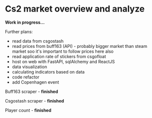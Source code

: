 # Cs2 market overview and analyze


**Work in progress...**

Further plans:

-  read data from csgostash
-  read prices from buff163 (API) -  probably bigger market than steam market soo it's important to follow prices here also
-  read application rate of stickers from csgofloat
-  host on web with FastAPI, sqlAlchemy and ReactJS
-  data visualization
-  calculating indicators based on data
-  code refactor
-  add Copenhagen event

 
Buff163 scraper - **finished**

Csgostash scraper - **finished**

Player count - **finished**
